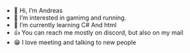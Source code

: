 - 👋 Hi, I’m Andreas
- 👀 I’m interested in gamimg and running.
- 🌱 I’m currently learning C# And html
- 👍 You can reach me mostly on discord, but also on my mail
- 😁 I love meeting and talking to new people
